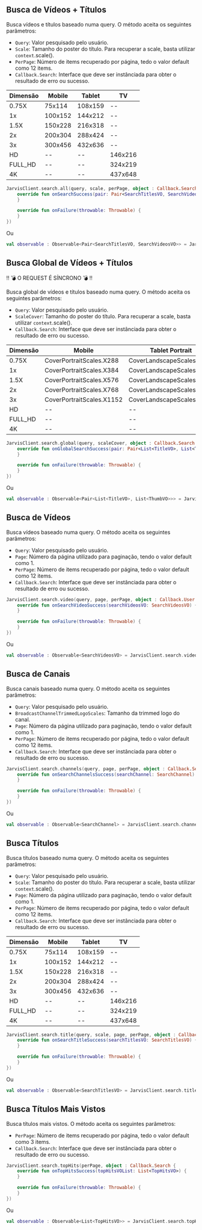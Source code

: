 ## Busca de Vídeos + Títulos

Busca vídeos e títulos baseado numa query. O método aceita os seguintes parâmetros:

* `Query`: Valor pesquisado pelo usuário.
* `Scale`: Tamanho do poster do título. Para recuperar a scale, basta utilizar `context`.scale().
* `PerPage`: Número de items recuperado por página, tedo o valor default como 12 items.
* `Callback.Search`: Interface que deve ser instânciada para obter o resultado de erro ou sucesso.

| Dimensão  | Mobile | Tablet | TV |
|---|---|---|---|
| 0.75X    | 75x114 | 108x159 | --
| 1x       | 100x152 |  144x212 |  --
| 1.5X     | 150x228 | 216x318 |  --
| 2x       | 200x304 | 288x424  |  --
| 3x       | 300x456 | 432x636 |  --
| HD       | -- | -- |  146x216
| FULL_HD  | -- | -- |  324x219
| 4K       | -- | -- |  437x648

``` kotlin
JarvisClient.search.all(query, scale, perPage, object : Callback.Search {
    override fun onSearchSuccess(pair: Pair<SearchTitlesVO, SearchVideosVO>) {
    }

    override fun onFailure(throwable: Throwable) {
    }
})
```

Ou

``` kotlin
val observable : Observable<Pair<SearchTitlesVO, SearchVideosVO>> = JarvisClient.search.all(query, scale, perPage)
```

## Busca Global de Vídeos + Títulos
:bangbang: :bomb: O REQUEST É  SÍNCRONO :bomb: :bangbang:

Busca global de vídeos e títulos baseado numa query. O método aceita os seguintes parâmetros:

* `Query`: Valor pesquisado pelo usuário.
* `ScaleCover`: Tamanho do poster do título. Para recuperar a scale, basta utilizar `context`.scale().
* `Callback.Search`: Interface que deve ser instânciada para obter o resultado de erro ou sucesso.

| Dimensão  | Mobile | Tablet Portrait | Tablet Landscape | TV |
|---|---|---|---|---|
| 0.75X    | CoverPortraitScales.X288 | CoverLandscapeScales.X276 | CoverLandscapeScales.X464 | --
| 1x       | CoverPortraitScales.X384 | CoverLandscapeScales.X348 | CoverLandscapeScales.X552 |  --
| 1.5X     | CoverPortraitScales.X576 | CoverLandscapeScales.X464 |  CoverLandscapeScales.X720 | --
| 2x       | CoverPortraitScales.X768 | CoverLandscapeScales.X552  |  CoverLandscapeScales.X928 | --
| 3x       | CoverPortraitScales.X1152 | CoverLandscapeScales.X828 |  CoverLandscapeScales.X1392 | --
| HD       | -- | -- |  -- | CoverWideScales.X696
| FULL_HD  | -- | -- |  -- | CoverWideScales.X928
| 4K       | -- | -- |  -- | CoverWideScales.X1392

``` kotlin
JarvisClient.search.global(query, scaleCover, object : Callback.Search {
    override fun onGlobalSearchSuccess(pair: Pair<List<TitleVO>, List<ThumbVO>>) {
    }

    override fun onFailure(throwable: Throwable) {
    }
})
```

Ou

``` kotlin
val observable : Observable<Pair<List<TitleVO>, List<ThumbVO>>> = JarvisClient.search.global(query, scaleCover)
```


## Busca de Vídeos

Busca vídeos baseado numa query. O método aceita os seguintes parâmetros:

* `Query`: Valor pesquisado pelo usuário.
* `Page`: Número da página utilizado para paginação, tendo o valor default como 1.
* `PerPage`: Número de items recuperado por página, tedo o valor default como 12 items.
* `Callback.Search`: Interface que deve ser instânciada para obter o resultado de erro ou sucesso.

``` kotlin
JarvisClient.search.video(query, page, perPage, object : Callback.User {
    override fun onSearchVideoSuccess(searchVideosVO: SearchVideosVO) {
    }

    override fun onFailure(throwable: Throwable) {
    }
})
```

Ou

``` kotlin
val observable : Observable<SearchVideosVO> = JarvisClient.search.video(query, page, perPage)
```


## Busca de Canais

Busca canais baseado numa query. O método aceita os seguintes parâmetros:

* `Query`: Valor pesquisado pelo usuário.
* `BroadcastChannelTrimmedLogoScales`: Tamanho da trimmed logo do canal.
* `Page`: Número da página utilizado para paginação, tendo o valor default como 1.
* `PerPage`: Número de items recuperado por página, tedo o valor default como 12 items.
* `Callback.Search`: Interface que deve ser instânciada para obter o resultado de erro ou sucesso.

``` kotlin
JarvisClient.search.channels(query, page, perPage, object : Callback.Search {
    override fun onSearchChannelsSuccess(searchChannel: SearchChannel) {
    }

    override fun onFailure(throwable: Throwable) {
    }
})
```

Ou

``` kotlin
val observable : Observable<SearchChannel> = JarvisClient.search.channels(query, page, perPage)
```


## Busca  Títulos

Busca títulos baseado numa query. O método aceita os seguintes parâmetros:

* `Query`: Valor pesquisado pelo usuário.
* `Scale`: Tamanho do poster do título. Para recuperar a scale, basta utilizar `context`.scale().
* `Page`: Número da página utilizado para paginação, tendo o valor default como 1.
* `PerPage`: Número de items recuperado por página, tedo o valor default como 12 items.
* `Callback.Search`: Interface que deve ser instânciada para obter o resultado de erro ou sucesso.

| Dimensão  | Mobile | Tablet | TV |
|---|---|---|---|
| 0.75X    | 75x114 | 108x159 | --
| 1x       | 100x152 |  144x212 |  --
| 1.5X     | 150x228 | 216x318 |  --
| 2x       | 200x304 | 288x424  |  --
| 3x       | 300x456 | 432x636 |  --
| HD       | -- | -- |  146x216
| FULL_HD  | -- | -- |  324x219
| 4K       | -- | -- |  437x648

``` kotlin
JarvisClient.search.title(query, scale, page, perPage, object : Callback.Search {
    override fun onSearchTitleSuccess(searchTitlesVO: SearchTitlesVO) {
    }

    override fun onFailure(throwable: Throwable) {
    }
})
```

Ou

``` kotlin
val observable : Observable<SearchTitlesVO> = JarvisClient.search.title(query, scale, page, perPage)
```


## Busca Títulos Mais Vistos

Busca títulos mais vistos. O método aceita os seguintes parâmetros:

* `PerPage`: Número de items recuperado por página, tedo o valor default como 3 items.
* `Callback.Search`: Interface que deve ser instânciada para obter o resultado de erro ou sucesso.

``` kotlin
JarvisClient.search.topHits(perPage, object : Callback.Search {
    override fun onTopHitsSuccess(topHitsVOList: List<TopHitsVO>) {
    }

    override fun onFailure(throwable: Throwable) {
    }
})
```

Ou

``` kotlin
val observable : Observable<List<TopHitsVO>> = JarvisClient.search.topHits(perPage)
```


